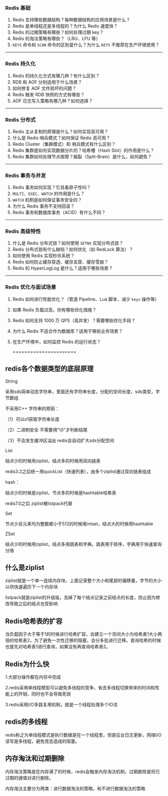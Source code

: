 ### **Redis 基础**

1. Redis 支持哪些数据结构？每种数据结构的应用场景是什么？
2. Redis 是单线程还是多线程的？为什么 Redis 速度快？
3. Redis 的过期策略有哪些？如何处理过期 key？
4. Redis 的淘汰策略有哪些？（LRU、LFU 等）
5. `KEYS` 命令和 `SCAN` 命令的区别是什么？为什么 `KEYS` 不推荐在生产环境使用？

------

### **Redis 持久化**

1. Redis 的持久化方式有哪几种？有什么区别？
2. RDB 和 AOF 分别适用于什么场景？
3. 如何修复 AOF 文件损坏的问题？
4. Redis 触发 RDB 快照的方式有哪些？
5. AOF 日志写入策略有哪几种？如何选择？

------

### **Redis 分布式**

1. Redis 主从复制的原理是什么？如何实现高可用？
2. 什么是 Redis 哨兵模式？如何保证 Redis 高可用？
3. Redis Cluster（集群模式）和 哨兵模式有什么区别？
4. Redis 集群是如何实现数据分片的？哈希槽（Hash Slot）的作用是什么？
5. Redis 集群如何处理节点故障？脑裂（Split-Brain）是什么，如何避免？

------

### **Redis 事务与并发**

1. Redis 事务如何实现？它具备原子性吗？
2. `MULTI`、`EXEC`、`WATCH` 的作用是什么？
3. `WATCH` 机制是如何保证事务安全的？
4. 为什么 Redis 事务不支持回滚？
5. Redis 事务和数据库事务（ACID）有什么不同？

------

### **Redis 高级特性**

1. 什么是 Redis 分布式锁？如何使用 `SETNX` 实现分布式锁？
2. Redis 分布式锁有什么缺陷？如何优化（如 RedLock 算法）？
3. 如何使用 Redis 实现秒杀系统？
4. Redis 如何防止缓存穿透、缓存击穿、缓存雪崩？
5. Redis 的 HyperLogLog 是什么？适用于哪些场景？

------

### **Redis 优化与面试场景**

1. Redis 如何进行性能优化？（管道 Pipeline、Lua 脚本、减少 `keys` 操作等）

2. 如果 Redis 负载过高，你有哪些优化措施？

3. Redis 如何支持 1000 万 QPS（高并发）？需要哪些优化手段？

4. 为什么 Redis 不适合作为数据库？适用于哪些业务场景？

5. 在生产环境中，如何监控 Redis 的运行状态？

   ======================

## redis各个数据类型的底层原理

String

采用sds简单动态字符串，里面还有字符串长度，分配的空间长度，sds类型，字节数组

不采用C++ 字符串的原因：

（1）可以o1获取字符串长度

（2）二进制安全 不需要用“\0"才判断结尾

（3）不会发生缓冲区溢出 redis会自动扩大sds分配空间

List

结点少的时候用ziplist，结点多的时候用双向链表

redis3.2之后统一用quickList（快速列表），由多个ziplist通过双向链表组成

hash：

结点少的时候是ziplist，节点多的时候是hashtable哈希表

redis7.0之后 ziplist被listpack代替

Set

节点少且元素均为整数都小于512的时候用intset，结点大的时候用hashtable

ZSet

结点少的时候用ziplist，结点多用跳表和字典。跳表用于排序，字典用于快速查询分值

## 什么是ziplist

ziplist就是一个单一连续内存块，上面记录整个大小和尾部的偏移量，字节的大小以供快速遍历下一个内存块

listpack就是ziplist的升级版，去掉了每个结点记录之前结点的长度，防止因为修改导致之后的结点也受影响

## Redis哈希表的扩容

当负载因子大于等于1的时候进行哈希扩容，会建立一个空间大小为哈希表1大小两倍的哈希表2，为了避免一次性迁移的阻塞，会分多批进行迁移。查询哈希的时候也是先对哈希表1进行查询，如果没有再查询哈希表2。

## Redis为什么快

1.大部分操作都在内存中完成

2.redis采用单线程模型可以避免多线程的竞争，省去多线程切换带来的时间和性能上的开销，同时也不会导致死锁

3.redis采用I/O多路复用机制，就是一个线程处理多个IO流

## redis的多线程

redis称之为单线程模式是执行数据是在一个线程里，但是后台日志更新，网络I/O读写是多线程，避免竞态造成的阻塞。

## 内存淘汰和过期删除

内存淘汰策略是在内存满了的时候，redis会触发内存淘汰机制，过期删除是将已过期的键值对进行删除。

内存淘汰主要分为两类：进行数据淘汰的策略，和不进行数据淘汰的策略